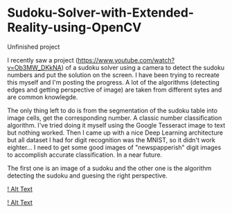# Sudoku-Solver-with-Extended-Reality-using-OpenCV
Unfinished project

I recently saw a project (https://www.youtube.com/watch?v=Ob3MW_DKkNA) of a sudoku solver using a camera to detect the sudoku numbers and put the solution on the screen.
I have been trying to recreate this myself and I'm posting the progress.
A lot of the algorithms (detecting edges and getting perspective of image) are taken from different sytes and are common knowlegde.

The only thing left to do is from the segmentation of the sudoku table into image cells, get the corresponding number. A classic number classification algorithm. I've tried doing it myself using the Google Tesseract image to text but nothing worked. Then I came up with a nice Deep Learning architecture but all dataset I had for digit recognition was the MNIST, so it didn't work eighter...
I need to get some good images of "newspapperish" digit images to accomplish accurate classification. In a near future.

The first one is an image of a sudoku and the other one is the algorithm detecting the sudoku and guesing the right perspective.

[! Alt Text](sudoku.jpg)

[! Alt Text](warped_cut_image.png)
